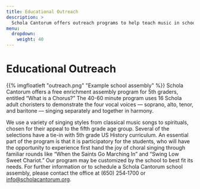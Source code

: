 ```yaml
---
title: Educational Outreach
description: >
  Schola Cantorum offers outreach programs to help teach music in schools.
menu:
  dropdown:
    weight: 40
---
```


# Educational Outreach

{{% imgfloatleft "outreach.png" "Example school assembly" %}}
Schola Cantorum offers a free enrichment assembly program for 5th graders,
entitled “What is a Chorus?”  The 40-60 minute program uses 16 Schola adult
choristers to demonstrate the four vocal voices — soprano, alto, tenor, and
baritone — singing separately and together in harmony.

We use a variety of singing styles from classical music songs to spirituals,
chosen for their appeal to the fifth grade age group. Several of the selections
have a tie-in with 5th grade US History curriculum.  An essential part of the
program is that it is participatory for the students, who will have the
opportunity to experience first hand the joy of choral singing through familiar
rounds like “When the Saints Go Marching In” and “Swing Low Sweet Chariot.”  Our
program may be customized by the school to best fit its needs.  For further
information or to schedule a Schola Cantorum school assembly, please contact the
office at (650) 254‑1700 or info@scholacantorum.org.
